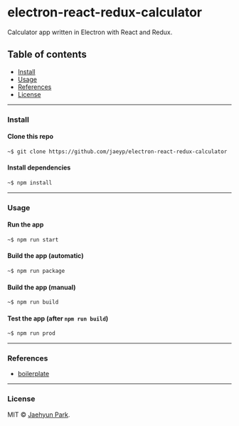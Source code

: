 # electron-react-redux-calculator
Calculator app written in Electron with React and Redux.

## Table of contents

* [Install](#install)
* [Usage](#usage)
* [References](#references)
* [License](#license)

---  

### Install

#### Clone this repo

```bash
~$ git clone https://github.com/jaeyp/electron-react-redux-calculator
```

#### Install dependencies

```bash
~$ npm install
```

---  

### Usage

#### Run the app

```bash
~$ npm run start
```

#### Build the app (automatic)

```bash
~$ npm run package
```

#### Build the app (manual)

```bash
~$ npm run build
```

#### Test the app (after `npm run build`)

```bash
~$ npm run prod
```

---  

### References
* [boilerplate](https://github.com/jaeyp/electron-react-redux-sass-webpack-boilerplate)  

---  

### License

MIT © [Jaehyun Park](https://portfolio.jaeyp.xyz).
